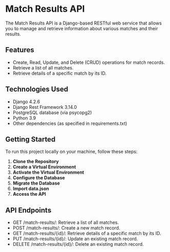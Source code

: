 # Match Results API

The Match Results API is a Django-based RESTful web service that allows you to manage and retrieve information about various matches and their results.

## Features

- Create, Read, Update, and Delete (CRUD) operations for match records.
- Retrieve a list of all matches.
- Retrieve details of a specific match by its ID.

## Technologies Used

- Django 4.2.6
- Django Rest Framework 3.14.0
- PostgreSQL database (via psycopg2)
- Python 3.9
- Other dependencies (as specified in requirements.txt)

## Getting Started

To run this project locally on your machine, follow these steps:

1. **Clone the Repository**
2. **Create a Virtual Environment**
3. **Activate the Virtual Environment**
4. **Configure the Database**
5. **Migrate the Database**
6. **Import data.json**
7. **Access the API**

## API Endpoints
- GET /match-results/: Retrieve a list of all matches.
- POST /match-results/: Create a new match record.
- GET /match-results/{id}/: Retrieve details of a specific match by its ID.
- PUT /match-results/{id}/: Update an existing match record.
- DELETE /match-results/{id}/: Delete an existing match record.
